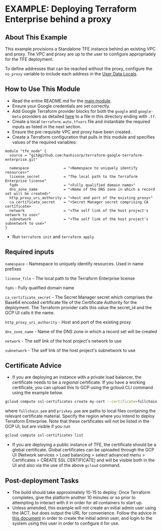 # EXAMPLE: Deploying Terraform Enterprise behind a proxy

## About This Example

This example provisions a Standalone TFE instance behind an existing VPC and proxy.
The VPC and proxy are up to the user to configure appropriately for the TFE deployment.

To define addresses that can be reached without the proxy, configure the `no_proxy` variable to include each address in the [User Data Locals](../../modules/user_data/main.tf#L277).

## How to Use This Module

- Read the entire README.md for the [main module](https://github.com/hashicorp/terraform-google-terraform-enterprise).
- Ensure your Google credentials are set correctly.
- Add Google Terraform provider blocks for both the `google` and `google-beta` providers as detailed [here](https://registry.terraform.io/providers/hashicorp/google/latest/docs/guides/provider_reference) to a file in this directory ending with `.tf`.
- Create a local `terraform.auto.tfvars` file and instantiate the required inputs as listed in the next section.
- Ensure the pre-requisite VPC and proxy have been created.
- Create a Terraform configuration that pulls in this module and specifies values of the required variables:

```hcl
module "tfe_node" {
  source = "git@github.com:hashicorp/terraform-google-terraform-enterprise.git"

  namespace                = "<Namespace to uniquely identify resources>"
  license_secret           = "The local path to the Terraform Enterprise license"
  fqdn                     = "<Fully qualified domain name>"
  dns_zone_name            = "<Name of the DNS zone in which a record set will be created>"
  http_proxy_uri_authority = "<host and port of the existing proxy>"
  ca_certificate_secret    = "<Secret Manager secret comprising CA certificate>
  network                  = "<The self link of the host project's network to use>"
  subnetwork               = "<The self link of the host project's subnetwork to use>"
}
```

- Run `terraform init` and `terraform apply`

## Required inputs

`namespace` - Namespace to uniquely identify resources. Used in name prefixes

`license_file` - The local path to the Terraform Enterprise license

`fqdn` - Fully qualified domain name

`ca_certificate_secret` - The Secret Manager secret which comprises the
Base64 encoded certificate file of the Certificate Authority for the
deployment. The Terraform provider calls this value the secret_id and
the GCP UI calls it the name.

`http_proxy_uri_authority` - Host and port of the existing proxy

`dns_zone_name` - Name of the DNS zone in which a record set will be created

`network` - The self link of the host project's network to use

`subnetwork` - The self link of the host project's subnetwork to use

## Certificate Advice

- If you are deploying an instance with a private load balancer, the certificate needs to be a _regional_ certificate. If you have a working certificate, you can upload this to GCP using the gcloud CLI command using the example below.

```bash
gcloud compute ssl-certificates create my-cert --certificate=fullchain.pem --private-key=privkey.pem --region=us-central1
```

where `fullchain.pem` and `privkey.pem` are paths to local files containing the relevant certificate material. Specify the region where you intend to deploy Terraform Enterprise. Note that these certificates will not be listed in the GCP UI, but are visible if you run

```bash
gcloud compute ssl-certificates list
```

- If you are deploying a public instance of TFE, the certificate should be a global certificate. Global certificates can be uploaded through the GCP UI (Network services > Load balancing > select advanced menu > Certificates > CREATE SSL CERTIFICATE) and will be visible both in the UI and also via the use of the above `gcloud` command.

## Post-deployment Tasks

- The build should take approximately 10-15 to deploy. Once Terraform completes, give the platform another 10 minutes or so prior to attempting to interact with it in order for all containers to start up.
- Unless amended, this example will not create an initial admin user using the IACT, but does output the URL for convenience. Follow the advice in [this document](https://www.terraform.io/docs/enterprise/install/automating-initial-user.html) in order to create the initial admin user, and login to the system using this user in order to configure it for use.
